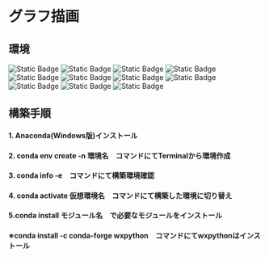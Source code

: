 # グラフ描画
## 環境  
<img alt="Static Badge" src="https://img.shields.io/badge/-%20?style=plastic&logo=Windows10&logoColor=%230078D6&label=Windows10&labelColor=%23000000&color=000000"> <img alt="Static Badge" src="https://img.shields.io/badge/-Visual%20Studio%20Code?style=plastic&logo=Visual%20Studio%20Code&logoColor=%23007ACC&label=Visual%20Studio%20Code&labelColor=000000&color=000000"> <img alt="Static Badge" src="https://img.shields.io/badge/-Anaconda?style=plastic&logo=anaconda&logoColor=%2344A833&label=anaconda&labelColor=000000&color=000000"> <img alt="Static Badge" src="https://img.shields.io/badge/-Python?style=plastic&logo=Python&logoColor=%233776AB&label=Python&labelColor=000000&color=000000"> <img alt="Static Badge" src="https://img.shields.io/badge/-Python?style=plastic&logo=pandas&logoColor=%233776AB&label=Pandas&labelColor=000000&color=000000"> <img alt="Static Badge" src="https://img.shields.io/badge/-Matplotlib?style=plastic&logo=Matplotlib&logoColor=%2344A833&label=Matplotlib&labelColor=c1c1c1c1&color=c1c1c1">
<img alt="Static Badge" src="https://img.shields.io/badge/-NumPy?style=plastic&logo=NumPy&logoColor=%23013243&label=NumPy&labelColor=c1c1c1&color=c1c1c1"> <img alt="Static Badge" src="https://img.shields.io/badge/-Sympy%09?style=plastic&logo=sympy&logoColor=%233B5526&label=sympy&labelColor=c1c1c1&color=c1c1c1"> <img alt="Static Badge" src="https://img.shields.io/badge/-Seaborn?style=plastic&logo=Seaborn&logoColor=%23013243&label=Seaborn&labelColor=c1c1c1&color=c1c1c1"> <img alt="Static Badge" src="https://img.shields.io/badge/-wxPython?style=plastic&logo=-wxPython&logoColor=%2344A833&label=wxPython&labelColor=c1c1c1&color=c1c1c1"> <img alt="Static Badge" src="https://img.shields.io/badge/-basemap?style=plastic&logo=basemap&logoColor=%2344A833&label=basemap&labelColor=c1c1c1&color=c1c1c1">

## 構築手順  
#### 1. Anaconda(Windows版)インストール  
#### 2. conda env create -n 環境名　コマンドにてTerminalから環境作成  
#### 3. conda info -e　コマンドにて構築環境確認  
#### 4. conda activate 仮想環境名　コマンドにて構築した環境に切り替え  
#### 5.conda install モジュール名　で必要なモジュールをインストール
#### ※conda install -c conda-forge wxpython　コマンドにてwxpythonはインストール
